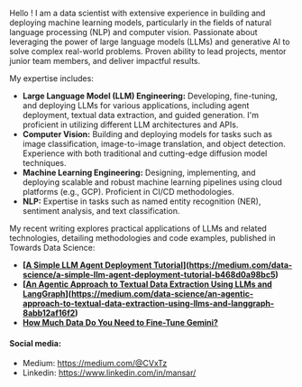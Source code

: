 
Hello ! I am a data scientist with extensive experience in building and deploying machine learning models, particularly in the fields of natural language processing (NLP) and computer vision.  Passionate about leveraging the power of large language models (LLMs) and generative AI to solve complex real-world problems. Proven ability to lead projects, mentor junior team members, and deliver impactful results.

My expertise includes:

* **Large Language Model (LLM) Engineering:**  Developing, fine-tuning, and deploying LLMs for various applications, including  agent deployment,  textual data extraction, and guided generation.  I'm proficient in utilizing different LLM architectures and APIs.
* **Computer Vision:**  Building and deploying models for tasks such as image classification, image-to-image translation, and object detection.  Experience with both traditional and cutting-edge diffusion model techniques.
* **Machine Learning Engineering:**  Designing, implementing, and deploying scalable and robust machine learning pipelines using cloud platforms (e.g., GCP).  Proficient in CI/CD methodologies.
* **NLP:**  Expertise in tasks such as named entity recognition (NER), sentiment analysis, and text classification.

My recent writing explores practical applications of LLMs and related technologies, detailing methodologies and code examples,  published in Towards Data Science:

* **[[A Simple LLM Agent Deployment Tutorial](https://towardsdatascience.com/a-simple-llm-agent-deployment-tutorial-b468d0a98bc5?sk=96854576b44c3c2cd3bdad7c8045eb7e)](https://medium.com/data-science/a-simple-llm-agent-deployment-tutorial-b468d0a98bc5)**
* **[[An Agentic Approach to Textual Data Extraction Using LLMs and LangGraph](https://towardsdatascience.com/a-simple-llm-agent-deployment-tutorial-b468d0a98bc5?sk=96854576b44c3c2cd3bdad7c8045eb7e)](https://medium.com/data-science/an-agentic-approach-to-textual-data-extraction-using-llms-and-langgraph-8abb12af16f2)**
* **[How Much Data Do You Need to Fine-Tune Gemini?](https://medium.com/towards-data-science/how-much-data-do-you-need-to-fine-tune-gemini-adbfb361a1fc?sk=89a53e2d2e4cff84da905c3b643e9509)**

 
#### Social media:

 - Medium: https://medium.com/@CVxTz
 - Linkedin: https://www.linkedin.com/in/mansar/
